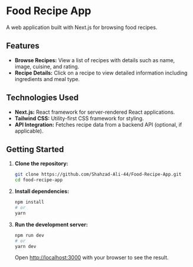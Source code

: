 # Food Recipe App

A web application built with Next.js for browsing food recipes.

## Features

- **Browse Recipes:** View a list of recipes with details such as name, image, cuisine, and rating.
- **Recipe Details:** Click on a recipe to view detailed information including ingredients and meal type.


## Technologies Used

- **Next.js:** React framework for server-rendered React applications.
- **Tailwind CSS:** Utility-first CSS framework for styling.
- **API Integration:** Fetches recipe data from a backend API (optional, if applicable).

## Getting Started

1. **Clone the repository:**

   ```bash
   git clone https://github.com/Shahzad-Ali-44/Food-Recipe-App.git
   cd food-recipe-app
   ```

2. **Install dependencies:**

   ```bash
   npm install
   # or
   yarn
   ```

3. **Run the development server:**

   ```bash
   npm run dev
   # or
   yarn dev
   ```

   Open [http://localhost:3000](http://localhost:3000) with your browser to see the result.

